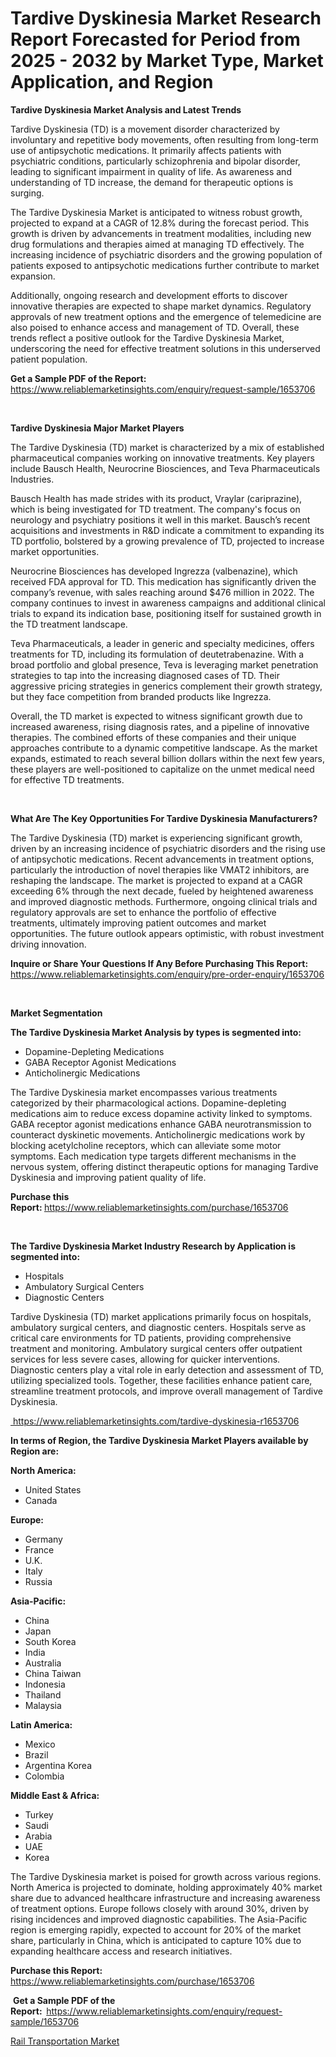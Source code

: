 <p><h1>Tardive Dyskinesia Market Research Report Forecasted for Period from 2025 -  2032 by Market Type, Market Application, and Region</h1></p><p><strong>Tardive Dyskinesia Market Analysis and Latest Trends</strong></p>
<p><p>Tardive Dyskinesia (TD) is a movement disorder characterized by involuntary and repetitive body movements, often resulting from long-term use of antipsychotic medications. It primarily affects patients with psychiatric conditions, particularly schizophrenia and bipolar disorder, leading to significant impairment in quality of life. As awareness and understanding of TD increase, the demand for therapeutic options is surging.</p><p>The Tardive Dyskinesia Market is anticipated to witness robust growth, projected to expand at a CAGR of 12.8% during the forecast period. This growth is driven by advancements in treatment modalities, including new drug formulations and therapies aimed at managing TD effectively. The increasing incidence of psychiatric disorders and the growing population of patients exposed to antipsychotic medications further contribute to market expansion.</p><p>Additionally, ongoing research and development efforts to discover innovative therapies are expected to shape market dynamics. Regulatory approvals of new treatment options and the emergence of telemedicine are also poised to enhance access and management of TD. Overall, these trends reflect a positive outlook for the Tardive Dyskinesia Market, underscoring the need for effective treatment solutions in this underserved patient population.</p></p>
<p><strong>Get a Sample PDF of the Report:&nbsp;</strong> <a href="https://www.reliablemarketinsights.com/enquiry/request-sample/1653706?utm_campaign=3289&utm_medium=2&utm_source=Github&utm_content=ia&utm_term=05032025&utm_id=tardive-dyskinesia">https://www.reliablemarketinsights.com/enquiry/request-sample/1653706</a></p>
<p>&nbsp;</p>
<p><strong>Tardive Dyskinesia Major Market Players</strong></p>
<p><p>The Tardive Dyskinesia (TD) market is characterized by a mix of established pharmaceutical companies working on innovative treatments. Key players include Bausch Health, Neurocrine Biosciences, and Teva Pharmaceuticals Industries.</p><p>Bausch Health has made strides with its product, Vraylar (cariprazine), which is being investigated for TD treatment. The company's focus on neurology and psychiatry positions it well in this market. Bausch’s recent acquisitions and investments in R&D indicate a commitment to expanding its TD portfolio, bolstered by a growing prevalence of TD, projected to increase market opportunities.</p><p>Neurocrine Biosciences has developed Ingrezza (valbenazine), which received FDA approval for TD. This medication has significantly driven the company’s revenue, with sales reaching around $476 million in 2022. The company continues to invest in awareness campaigns and additional clinical trials to expand its indication base, positioning itself for sustained growth in the TD treatment landscape.</p><p>Teva Pharmaceuticals, a leader in generic and specialty medicines, offers treatments for TD, including its formulation of deutetrabenazine. With a broad portfolio and global presence, Teva is leveraging market penetration strategies to tap into the increasing diagnosed cases of TD. Their aggressive pricing strategies in generics complement their growth strategy, but they face competition from branded products like Ingrezza.</p><p>Overall, the TD market is expected to witness significant growth due to increased awareness, rising diagnosis rates, and a pipeline of innovative therapies. The combined efforts of these companies and their unique approaches contribute to a dynamic competitive landscape. As the market expands, estimated to reach several billion dollars within the next few years, these players are well-positioned to capitalize on the unmet medical need for effective TD treatments.</p></p>
<p>&nbsp;</p>
<p><strong>What Are The Key Opportunities For Tardive Dyskinesia Manufacturers?</strong></p>
<p><p>The Tardive Dyskinesia (TD) market is experiencing significant growth, driven by an increasing incidence of psychiatric disorders and the rising use of antipsychotic medications. Recent advancements in treatment options, particularly the introduction of novel therapies like VMAT2 inhibitors, are reshaping the landscape. The market is projected to expand at a CAGR exceeding 6% through the next decade, fueled by heightened awareness and improved diagnostic methods. Furthermore, ongoing clinical trials and regulatory approvals are set to enhance the portfolio of effective treatments, ultimately improving patient outcomes and market opportunities. The future outlook appears optimistic, with robust investment driving innovation.</p></p>
<p><strong>Inquire or Share Your Questions If Any Before Purchasing This Report:</strong> <a href="https://www.reliablemarketinsights.com/enquiry/pre-order-enquiry/1653706?utm_campaign=3289&utm_medium=2&utm_source=Github&utm_content=ia&utm_term=05032025&utm_id=tardive-dyskinesia">https://www.reliablemarketinsights.com/enquiry/pre-order-enquiry/1653706</a></p>
<p>&nbsp;</p>
<p><strong>Market Segmentation</strong></p>
<p><strong>The Tardive Dyskinesia Market Analysis by types is segmented into:</strong></p>
<p><ul><li>Dopamine-Depleting Medications</li><li>GABA Receptor Agonist Medications</li><li>Anticholinergic Medications</li></ul></p>
<p><p>The Tardive Dyskinesia market encompasses various treatments categorized by their pharmacological actions. Dopamine-depleting medications aim to reduce excess dopamine activity linked to symptoms. GABA receptor agonist medications enhance GABA neurotransmission to counteract dyskinetic movements. Anticholinergic medications work by blocking acetylcholine receptors, which can alleviate some motor symptoms. Each medication type targets different mechanisms in the nervous system, offering distinct therapeutic options for managing Tardive Dyskinesia and improving patient quality of life.</p></p>
<p><strong>Purchase this Report:&nbsp;</strong><a href="https://www.reliablemarketinsights.com/purchase/1653706?utm_campaign=3289&utm_medium=2&utm_source=Github&utm_content=ia&utm_term=05032025&utm_id=tardive-dyskinesia">https://www.reliablemarketinsights.com/purchase/1653706</a></p>
<p>&nbsp;</p>
<p><strong>The Tardive Dyskinesia Market Industry Research by Application is segmented into:</strong></p>
<p><ul><li>Hospitals</li><li>Ambulatory Surgical Centers</li><li>Diagnostic Centers</li></ul></p>
<p><p>Tardive Dyskinesia (TD) market applications primarily focus on hospitals, ambulatory surgical centers, and diagnostic centers. Hospitals serve as critical care environments for TD patients, providing comprehensive treatment and monitoring. Ambulatory surgical centers offer outpatient services for less severe cases, allowing for quicker interventions. Diagnostic centers play a vital role in early detection and assessment of TD, utilizing specialized tools. Together, these facilities enhance patient care, streamline treatment protocols, and improve overall management of Tardive Dyskinesia.</p></p>
<p><a href="https://www.reliablemarketinsights.com/tardive-dyskinesia-r1653706?utm_campaign=3289&utm_medium=2&utm_source=Github&utm_content=ia&utm_term=05032025&utm_id=tardive-dyskinesia">&nbsp;https://www.reliablemarketinsights.com/tardive-dyskinesia-r1653706</a></p>
<p><strong>In terms of Region, the Tardive Dyskinesia Market Players available by Region are:</strong></p>
<p>
    <p> <strong> North America: </strong>
        <ul>
            <li>United States</li>
            <li>Canada</li>
        </ul>
        </p> 
    <p> <strong> Europe: </strong>
        <ul>
            <li>Germany</li>
            <li>France</li>
            <li>U.K.</li>
            <li>Italy</li>
            <li>Russia</li>
        </ul>
        </p> 
    <p> <strong> Asia-Pacific: </strong>
        <ul>
            <li>China</li>
            <li>Japan</li>
            <li>South Korea</li>
            <li>India</li>
            <li>Australia</li>
            <li>China Taiwan</li>
            <li>Indonesia</li>
            <li>Thailand</li>
            <li>Malaysia</li>
        </ul>
        </p> 
    <p> <strong> Latin America: </strong>
        <ul>
            <li>Mexico</li>
            <li>Brazil</li>
            <li>Argentina Korea</li>
            <li>Colombia</li>
        </ul>
        </p> 
    <p> <strong> Middle East & Africa: </strong>
        <ul>
            <li>Turkey</li>
            <li>Saudi</li>
            <li>Arabia</li>
            <li>UAE</li>
            <li>Korea</li>
        </ul>
    </p>
    </p>
<p><p>The Tardive Dyskinesia market is poised for growth across various regions. North America is projected to dominate, holding approximately 40% market share due to advanced healthcare infrastructure and increasing awareness of treatment options. Europe follows closely with around 30%, driven by rising incidences and improved diagnostic capabilities. The Asia-Pacific region is emerging rapidly, expected to account for 20% of the market share, particularly in China, which is anticipated to capture 10% due to expanding healthcare access and research initiatives.</p></p>
<p><strong>Purchase this Report: </strong><a href="https://www.reliablemarketinsights.com/purchase/1653706?utm_campaign=3289&utm_medium=2&utm_source=Github&utm_content=ia&utm_term=05032025&utm_id=tardive-dyskinesia">https://www.reliablemarketinsights.com/purchase/1653706</a></p>
<p>&nbsp;<strong>Get a Sample PDF of the Report:&nbsp;&nbsp;</strong><a href="https://www.reliablemarketinsights.com/enquiry/request-sample/1653706?utm_campaign=3289&utm_medium=2&utm_source=Github&utm_content=ia&utm_term=05032025&utm_id=tardive-dyskinesia">https://www.reliablemarketinsights.com/enquiry/request-sample/1653706</a></p>
<p><strong></strong></p>
<p><p><a href="https://github.com/porstheftyux/Market-Research-Report-List-1/blob/main/rail-transportation-market.md?utm_campaign=3289&utm_medium=2&utm_source=Github&utm_content=ia&utm_term=05032025&utm_id=tardive-dyskinesia">Rail Transportation Market</a></p></p>
